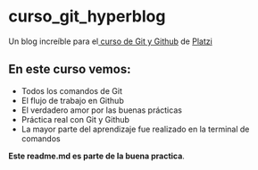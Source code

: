 # curso_git_hyperblog
Un blog increíble para el[ curso de Git y Github](https://platzi.com/cursos/git-github/ " curso de Git y Github") de [Platzi](https://platzi.com/ "Platzi")


## En este curso vemos:
* Todos los comandos de Git
* El flujo de trabajo en Github
* El verdadero amor por las buenas prácticas
* Práctica real con Git y Github
* La mayor parte del aprendizaje fue realizado en la terminal de comandos

 **Este readme.md es parte de la buena practica**.